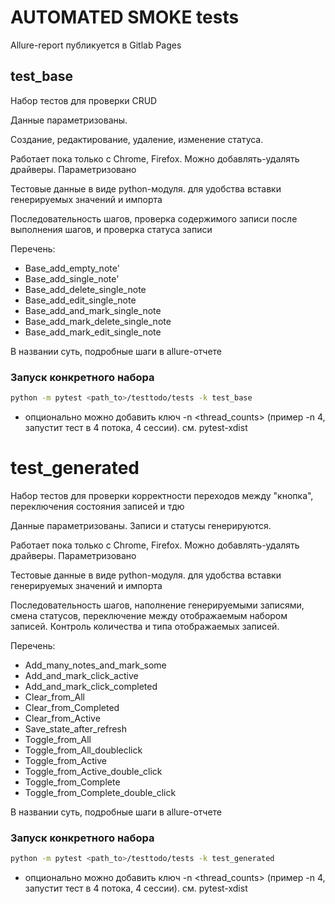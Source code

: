 # AUTOMATED SMOKE tests

Allure-report публикуется в Gitlab Pages

## test_base

Набор тестов для проверки CRUD

Данные параметризованы.  

Создание, редактирование, удаление, изменение статуса.

Работает пока только с Chrome, Firefox. Можно добавлять-удалять драйверы. Параметризовано

Тестовые данные в виде python-модуля. для удобства вставки генерируемых значений и импорта

Последовательность шагов, проверка содержимого записи после выполнения шагов, и проверка статуса записи

Перечень: 
 - Base_add_empty_note'
 - Base_add_single_note'
 - Base_add_delete_single_note
 - Base_add_edit_single_note
 - Base_add_and_mark_single_note
 - Base_add_mark_delete_single_note
 - Base_add_mark_edit_single_note

В названии суть, подробные шаги в allure-отчете

### Запуск конкретного набора
```sh
python -m pytest <path_to>/testtodo/tests -k test_base
```
 - опционально можно добавить ключ -n <thread_counts> (пример -n 4, запустит тест в 4 потока, 4 сессии). см. pytest-xdist

# test_generated

Набор тестов для проверки корректности переходов между "кнопка", переключения состояния записей и тдю

Данные параметризованы. Записи и статусы генерируются.

Работает пока только с Chrome, Firefox. Можно добавлять-удалять драйверы. Параметризовано

Тестовые данные в виде python-модуля. для удобства вставки генерируемых значений и импорта

Последовательность шагов, наполнение генерируемыми записями, смена статусов, переключение между отображаемым набором записей. 
Контроль количества и типа отображаемых записей.

Перечень: 
- Add_many_notes_and_mark_some 
- Add_and_mark_click_active 
- Add_and_mark_click_completed
- Clear_from_All 
- Clear_from_Completed 
- Clear_from_Active 
- Save_state_after_refresh 
- Toggle_from_All
- Toggle_from_All_doubleclick
- Toggle_from_Active
- Toggle_from_Active_double_click
- Toggle_from_Complete
- Toggle_from_Complete_double_click


В названии суть, подробные шаги в allure-отчете

### Запуск конкретного набора
```sh
python -m pytest <path_to>/testtodo/tests -k test_generated
```
 - опционально можно добавить ключ -n <thread_counts> (пример -n 4, запустит тест в 4 потока, 4 сессии). см. pytest-xdist


